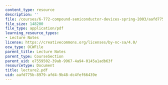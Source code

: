 ```yaml
---
content_type: resource
description: ''
file: /courses/6-772-compound-semiconductor-devices-spring-2003/aafd775b8979afd49b48dc4fef66439e_lecture2.pdf
file_size: 148200
file_type: application/pdf
learning_resource_types:
- Lecture Notes
license: https://creativecommons.org/licenses/by-nc-sa/4.0/
ocw_type: OCWFile
parent_title: Lecture Notes
parent_type: CourseSection
parent_uid: e7559502-39ab-9967-4a94-0145a1adb63f
resourcetype: Document
title: lecture2.pdf
uid: aafd775b-8979-afd4-9b48-dc4fef66439e
---
```

